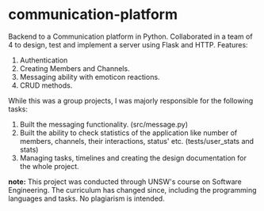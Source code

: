 # communication-platform
Backend to a Communication platform in Python. Collaborated in a team of 4 to design, test and implement a server using Flask and HTTP. 
Features: 
1. Authentication
2. Creating Members and Channels. 
3. Messaging ability with emoticon reactions. 
4. CRUD methods. 

While this was a group projects, I was majorly responsible for the following tasks:
1. Built the messaging functionality. (src/message.py)
2. Built the ability to check statistics of the application like number of members, channels, their interactions, status' etc. (tests/user_stats and stats)
3. Managing tasks, timelines and creating the design documentation for the whole project. 

**note:** This project was conducted through UNSW's course on Software Engineering. The curriculum has changed since, including the programming languages and tasks. No plagiarism is intended.  
